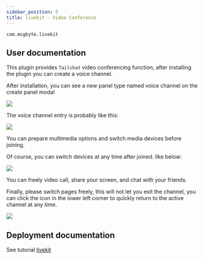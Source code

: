 ```yaml
---
sidebar_position: 5
title: livekit - Video Conference
---
```


`com.msgbyte.livekit`

## User documentation

This plugin provides `Tailchat` video conferencing function, after installing the plugin you can create a voice channel.

After installation, you can see a new panel type named voice channel on the create panel modal

![](/img/advanced-usage/plugins/livekit/1.png)

The voice channel entry is probably like this:

![](/img/advanced-usage/plugins/livekit/2.png)

You can prepare multimedia options and switch media devices before joining.

Of course, you can switch devices at any time after joined. like below:

![](/img/advanced-usage/plugins/livekit/3.png)

You can freely video call, share your screen, and chat with your friends.


Finally, please switch pages freely, this will not let you exit the channel, you can click the icon in the lower left corner to quickly return to the active channel at any time.

![](/img/advanced-usage/plugins/livekit/4.png)

## Deployment documentation

See tutorial [livekit](../../meeting/livekit.md)
